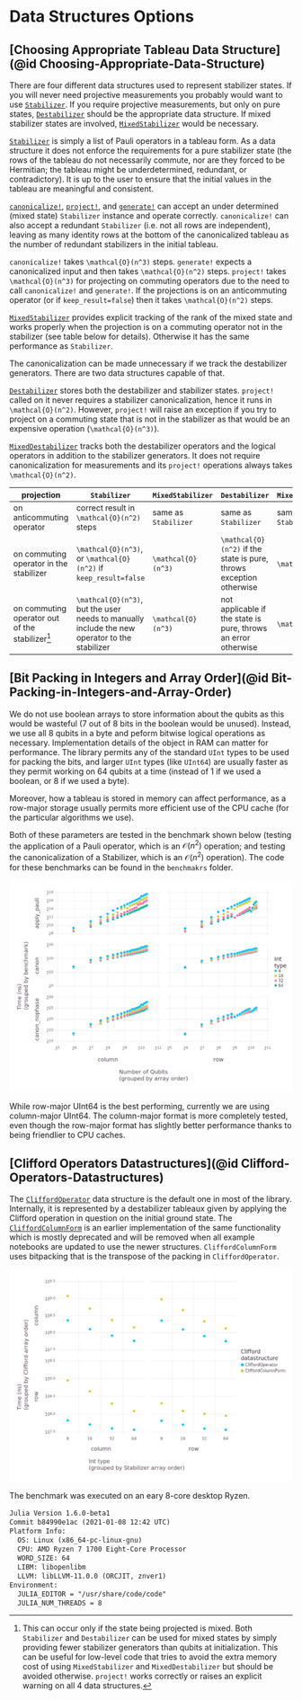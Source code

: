 # Data Structures Options

## [Choosing Appropriate Tableau Data Structure](@id Choosing-Appropriate-Data-Structure)

There are four different data structures used to represent stabilizer states. If
you will never need projective measurements you probably would want to use
[`Stabilizer`](@ref). If you require projective measurements, but only on pure
states, [`Destabilizer`](@ref) should be the appropriate data structure. If
mixed stabilizer states are involved, [`MixedStabilizer`](@ref) would be
necessary.

[`Stabilizer`](@ref) is simply a list of Pauli operators in a tableau form. As a
data structure it does not enforce the requirements for a pure stabilizer state
(the rows of the tableau do not necessarily commute, nor are they forced to be
Hermitian; the tableau might be underdetermined, redundant, or contradictory).
It is up to the user to ensure that the initial values in the tableau are
meaningful and consistent.

[`canonicalize!`](@ref), [`project!`](@ref), and [`generate!`](@ref) can accept
an under determined (mixed state) `Stabilizer` instance and operate correctly.
`canonicalize!` can also accept a redundant `Stabilizer` (i.e. not all rows are
independent), leaving as many identity rows at the bottom of the canonicalized
tableau as the number of redundant stabilizers in the initial tableau.

`canonicalize!` takes ``\mathcal{O}(n^3)`` steps. `generate!` expects a
canonicalized input and then takes ``\mathcal{O}(n^2)`` steps. `project!` takes
``\mathcal{O}(n^3)`` for projecting on commuting operators due to the need to
call `canonicalize!` and `generate!`. If the projections is on an anticommuting
operator (or if `keep_result=false`) then it takes ``\mathcal{O}(n^2)`` steps.

[`MixedStabilizer`](@ref) provides explicit tracking of the rank of the mixed
state and works properly when the projection is on a commuting operator not in
the stabilizer (see table below for details). Otherwise it has the same
performance as `Stabilizer`.

The canonicalization can be made unnecessary if we track the destabilizer
generators. There are two data structures capable of that.

[`Destabilizer`](@ref) stores both the destabilizer and stabilizer states.
`project!` called on it never requires a stabilizer canonicalization, hence it
runs in ``\mathcal{O}(n^2)``. However, `project!` will raise an exception if you
try to project on a commuting state that is not in the stabilizer as that would
be an expensive operation (``\mathcal{O}(n^3)``).

[`MixedDestabilizer`](@ref) tracks both the destabilizer operators and the
logical operators in addition to the stabilizer generators. It does not require
canonicalization for measurements and its `project!` operations always takes
``\mathcal{O}(n^2)``.

| projection | `Stabilizer` | `MixedStabilizer` | `Destabilizer` | `MixedDestabilizer` |
|---|---|---|---|---|
| on anticommuting operator | correct result in ``\mathcal{O}(n^2)`` steps | same as `Stabilizer` | same as `Stabilizer` | same as `Stabilizer` |
| on commuting operator in the stabilizer | ``\mathcal{O}(n^3)``, or ``\mathcal{O}(n^2)`` if `keep_result=false` | ``\mathcal{O}(n^3)`` | ``\mathcal{O}(n^2)`` if the state is pure, throws exception otherwise | ``\mathcal{O}(n^2)`` |
| on commuting operator out of the stabilizer[^1] | ``\mathcal{O}(n^3)``, but the user needs to manually include the new operator to the stabilizer | ``\mathcal{O}(n^3)`` | not applicable if the state is pure, throws an error otherwise | ``\mathcal{O}(n^2)`` |

[^1]:

    This can occur only if the state being projected is mixed. Both `Stabilizer`
    and `Destabilizer` can be used for mixed states by simply providing fewer
    stabilizer generators than qubits at initialization. This can be useful for
    low-level code that tries to avoid the extra memory cost of using
    `MixedStabilizer` and `MixedDestabilizer` but should be avoided otherwise.
    `project!` works correctly or raises an explicit warning on all 4 data
    structures.

## [Bit Packing in Integers and Array Order](@id Bit-Packing-in-Integers-and-Array-Order)

We do not use boolean arrays to store information about the qubits as this would be wasteful (7 out of 8 bits in the boolean would be unused). Instead, we use all 8 qubits in a byte and peform bitwise logical operations as necessary. Implementation details of the object in RAM can matter for performance. The library permits any of the standard `UInt` types to be used for packing the bits, and larger `UInt` types (like `UInt64`) are usually faster as they permit working on 64 qubits at a time (instead of 1 if we used a boolean, or 8 if we used a byte).

Moreover, how a tableau is stored in memory can affect performance, as a row-major storage
usually permits more efficient use of the CPU cache (for the particular algorithms we use).

Both of these parameters are tested in the benchmark shown below (testing the application of a Pauli operator, which is an $\mathcal{O}(n^2)$ operation; and testing the canonicalization of a Stabilizer, which is an $\mathcal{O}(n^2)$ operation). The code for these benchmarks can be found in the `benchmakrs` folder.

![Benchmarking Pauli application and Canonicalization for different bit-packing sizes and numbers of qubits.](bench_intsize.png)

While row-major UInt64 is the best performing, currently we are using column-major UInt64. The column-major format is more completely tested, even though the row-major format has slightly better performance thanks to being friendlier to CPU caches. 

## [Clifford Operators Datastructures](@id Clifford-Operators-Datastructures)

The [`CliffordOperator`](@ref) data structure is the default one in most of the library. Internally, it is represented by a destabilizer tableaux given by applying the Clifford operation in question on the initial ground state. The [`CliffordColumnForm`](@ref) is an earlier implementation of the same functionality which is mostly deprecated and will be removed when all example notebooks are updated to use the newer structures. `CliffordColumnForm` uses bitpacking that is the transpose of the packing in `CliffordOperator`.

![Benchmarking Clifford operator application for different Clifford data structures, bit-packing sizes, and numbers of qubits.](bench_intsize_clifford.png)

The benchmark was executed on an eary 8-core desktop Ryzen.

```
Julia Version 1.6.0-beta1
Commit b84990e1ac (2021-01-08 12:42 UTC)
Platform Info:
  OS: Linux (x86_64-pc-linux-gnu)
  CPU: AMD Ryzen 7 1700 Eight-Core Processor
  WORD_SIZE: 64
  LIBM: libopenlibm
  LLVM: libLLVM-11.0.0 (ORCJIT, znver1)
Environment:
  JULIA_EDITOR = "/usr/share/code/code"
  JULIA_NUM_THREADS = 8
```